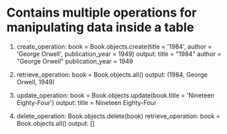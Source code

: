 # Contains multiple operations for manipulating data inside a table

1. create_operation: book = Book.objects.create(title = '1984', author = 'George Orwell', publication_year = 1949)
output: title = "1984"
        author = "George Orwell"
        publication_year = 1949

2. retrieve_operation: book = Book.objects.all()
output: (1984, George Orwell, 1949)

3. update_operation: book = Book.objects.update(book.title = 'Nineteen Eighty-Four')
output: title = Nineteen Eighty-Four

4. delete_operation: Book.objects.delete(book)
retrieve_operation: book = Book.objects.all()
output: []
